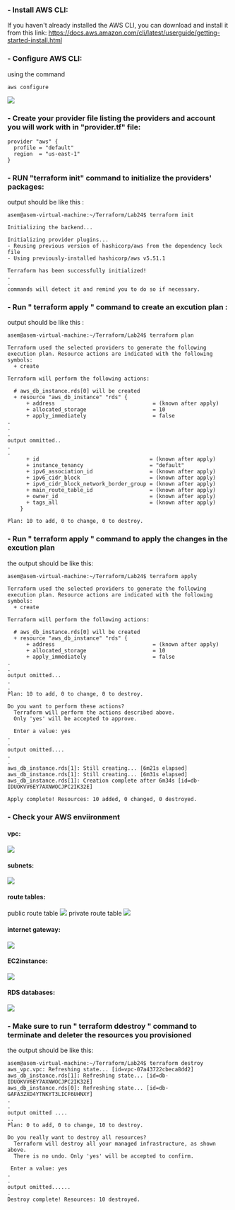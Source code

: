 ### - Install AWS CLI:
If you haven't already installed the AWS CLI, you can download and install it from this link:
https://docs.aws.amazon.com/cli/latest/userguide/getting-started-install.html

### - Configure AWS CLI:
using the command 
```
aws configure
```
<img src="https://github.com/Asem-Mohamed-321/iVolve-OJT/assets/167926594/71afcb60-f921-4f6c-98e6-a318e24ccc3b">

### - Create your provider file listing the providers and account you will work with in "provider.tf" file:
```
provider "aws" {
  profile = "default"
  region  = "us-east-1"
}
```

### - RUN "terraform init" command to initialize the providers' packages:
output should be like this :
```
asem@asem-virtual-machine:~/Terraform/Lab24$ terraform init

Initializing the backend...

Initializing provider plugins...
- Reusing previous version of hashicorp/aws from the dependency lock file
- Using previously-installed hashicorp/aws v5.51.1

Terraform has been successfully initialized!
.
.
commands will detect it and remind you to do so if necessary.

```

### - Run " terraform apply " command to create an excution plan :
output should be like this :
```
asem@asem-virtual-machine:~/Terraform/Lab24$ terraform plan

Terraform used the selected providers to generate the following execution plan. Resource actions are indicated with the following symbols:
  + create

Terraform will perform the following actions:

  # aws_db_instance.rds[0] will be created
  + resource "aws_db_instance" "rds" {
      + address                               = (known after apply)
      + allocated_storage                     = 10
      + apply_immediately                     = false
.
.
.
output ommitted..
.
.
      + id                                   = (known after apply)
      + instance_tenancy                     = "default"
      + ipv6_association_id                  = (known after apply)
      + ipv6_cidr_block                      = (known after apply)
      + ipv6_cidr_block_network_border_group = (known after apply)
      + main_route_table_id                  = (known after apply)
      + owner_id                             = (known after apply)
      + tags_all                             = (known after apply)
    }

Plan: 10 to add, 0 to change, 0 to destroy.
```

### - Run " terraform apply " command to apply the changes in the excution plan
the output should be like this:
```
asem@asem-virtual-machine:~/Terraform/Lab24$ terraform apply

Terraform used the selected providers to generate the following execution plan. Resource actions are indicated with the following symbols:
  + create

Terraform will perform the following actions:

  # aws_db_instance.rds[0] will be created
  + resource "aws_db_instance" "rds" {
      + address                               = (known after apply)
      + allocated_storage                     = 10
      + apply_immediately                     = false
.
.
output omitted...
.
.
Plan: 10 to add, 0 to change, 0 to destroy.

Do you want to perform these actions?
  Terraform will perform the actions described above.
  Only 'yes' will be accepted to approve.

  Enter a value: yes
.
.
output omitted....
.
.
aws_db_instance.rds[1]: Still creating... [6m21s elapsed]
aws_db_instance.rds[1]: Still creating... [6m31s elapsed]
aws_db_instance.rds[1]: Creation complete after 6m34s [id=db-IDUOKVV6EY7AXNWOCJPC2IK32E]

Apply complete! Resources: 10 added, 0 changed, 0 destroyed.

```

### - Check your AWS enviironment
#### vpc:
<img src="https://github.com/Asem-Mohamed-321/iVolve-OJT/assets/167926594/0186adbe-b78e-4ef4-b9a7-62b9dc8fcb27">

#### subnets:
<img src="https://github.com/Asem-Mohamed-321/iVolve-OJT/assets/167926594/a84e78b2-313e-4210-ad8f-850f4f1fe7ec">

#### route tables:
public route table
<img src="https://github.com/Asem-Mohamed-321/iVolve-OJT/assets/167926594/866c2260-220c-4b95-8e0c-b64be6412f9d">
private route table
<img src="https://github.com/Asem-Mohamed-321/iVolve-OJT/assets/167926594/4b7d6636-0bb2-4533-b38d-bde11784618d">

#### internet gateway:
<img src="https://github.com/Asem-Mohamed-321/iVolve-OJT/assets/167926594/26e63f1d-9678-4d3b-9f41-aaf4d7bdd40d">

#### EC2instance:
<img src="https://github.com/Asem-Mohamed-321/iVolve-OJT/assets/167926594/82a46faa-b051-4007-b9b5-67843923c945">

#### RDS databases:
<img src="https://github.com/Asem-Mohamed-321/iVolve-OJT/assets/167926594/3dff21e7-1e3c-4022-a5b8-6c2118a568c0">

### - Make sure to run " terraform ddestroy " command to terminate and deleter the resources you provisioned
the output should be like this:
```
asem@asem-virtual-machine:~/Terraform/Lab24$ terraform destroy
aws_vpc.vpc: Refreshing state... [id=vpc-07a43722cbeca8dd2]
aws_db_instance.rds[1]: Refreshing state... [id=db-IDUOKVV6EY7AXNWOCJPC2IK32E]
aws_db_instance.rds[0]: Refreshing state... [id=db-GAFA3ZXD4YTNKYT3LICF6UHNXY]
.
.
output omitted ....
..
Plan: 0 to add, 0 to change, 10 to destroy.

Do you really want to destroy all resources?
  Terraform will destroy all your managed infrastructure, as shown above.
  There is no undo. Only 'yes' will be accepted to confirm.

 Enter a value: yes
.
.
output omitted......
.
Destroy complete! Resources: 10 destroyed.
```

